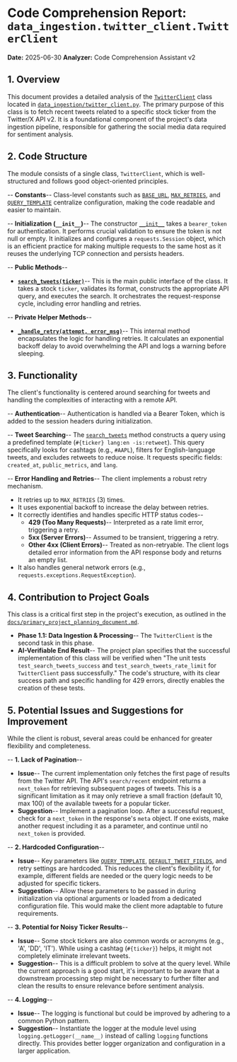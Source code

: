 # Code Comprehension Report: `data_ingestion.twitter_client.TwitterClient`

**Date:** 2025-06-30
**Analyzer:** Code Comprehension Assistant v2

## 1. Overview

This document provides a detailed analysis of the [`TwitterClient`](data_ingestion/twitter_client.py:6) class located in [`data_ingestion/twitter_client.py`](data_ingestion/twitter_client.py). The primary purpose of this class is to fetch recent tweets related to a specific stock ticker from the Twitter/X API v2. It is a foundational component of the project's data ingestion pipeline, responsible for gathering the social media data required for sentiment analysis.

## 2. Code Structure

The module consists of a single class, `TwitterClient`, which is well-structured and follows good object-oriented principles.

-- **Constants**-- Class-level constants such as [`BASE_URL`](data_ingestion/twitter_client.py:10), [`MAX_RETRIES`](data_ingestion/twitter_client.py:11), and [`QUERY_TEMPLATE`](data_ingestion/twitter_client.py:15) centralize configuration, making the code readable and easier to maintain.

-- **Initialization (`__init__`)**-- The constructor [`__init__`](data_ingestion/twitter_client.py:17) takes a `bearer_token` for authentication. It performs crucial validation to ensure the token is not null or empty. It initializes and configures a `requests.Session` object, which is an efficient practice for making multiple requests to the same host as it reuses the underlying TCP connection and persists headers.

-- **Public Methods**--
- **[`search_tweets(ticker)`](data_ingestion/twitter_client.py:40)**-- This is the main public interface of the class. It takes a stock `ticker`, validates its format, constructs the appropriate API query, and executes the search. It orchestrates the request-response cycle, including error handling and retries.

-- **Private Helper Methods**--
- **[`_handle_retry(attempt, error_msg)`](data_ingestion/twitter_client.py:33)**-- This internal method encapsulates the logic for handling retries. It calculates an exponential backoff delay to avoid overwhelming the API and logs a warning before sleeping.

## 3. Functionality

The client's functionality is centered around searching for tweets and handling the complexities of interacting with a remote API.

-- **Authentication**-- Authentication is handled via a Bearer Token, which is added to the session headers during initialization.

-- **Tweet Searching**-- The [`search_tweets`](data_ingestion/twitter_client.py:40) method constructs a query using a predefined template (`#{ticker} lang:en -is:retweet`). This query specifically looks for cashtags (e.g., `#AAPL`), filters for English-language tweets, and excludes retweets to reduce noise. It requests specific fields: `created_at`, `public_metrics`, and `lang`.

-- **Error Handling and Retries**-- The client implements a robust retry mechanism.
- It retries up to `MAX_RETRIES` (3) times.
- It uses exponential backoff to increase the delay between retries.
- It correctly identifies and handles specific HTTP status codes--
  - **429 (Too Many Requests)**-- Interpreted as a rate limit error, triggering a retry.
  - **5xx (Server Errors)**-- Assumed to be transient, triggering a retry.
  - **Other 4xx (Client Errors)**-- Treated as non-retryable. The client logs detailed error information from the API response body and returns an empty list.
- It also handles general network errors (e.g., `requests.exceptions.RequestException`).

## 4. Contribution to Project Goals

This class is a critical first step in the project's execution, as outlined in the [`docs/primary_project_planning_document.md`](docs/primary_project_planning_document.md).

- **Phase 1.1: Data Ingestion & Processing**-- The `TwitterClient` is the second task in this phase.
- **AI-Verifiable End Result**-- The project plan specifies that the successful implementation of this class will be verified when "The unit tests `test_search_tweets_success` and `test_search_tweets_rate_limit` for `TwitterClient` pass successfully." The code's structure, with its clear success path and specific handling for 429 errors, directly enables the creation of these tests.

## 5. Potential Issues and Suggestions for Improvement

While the client is robust, several areas could be enhanced for greater flexibility and completeness.

-- **1. Lack of Pagination**--
- **Issue**-- The current implementation only fetches the first page of results from the Twitter API. The API's `search/recent` endpoint returns a `next_token` for retrieving subsequent pages of tweets. This is a significant limitation as it may only retrieve a small fraction (default 10, max 100) of the available tweets for a popular ticker.
- **Suggestion**-- Implement a pagination loop. After a successful request, check for a `next_token` in the response's `meta` object. If one exists, make another request including it as a parameter, and continue until no `next_token` is provided.

-- **2. Hardcoded Configuration**--
- **Issue**-- Key parameters like [`QUERY_TEMPLATE`](data_ingestion/twitter_client.py:15), [`DEFAULT_TWEET_FIELDS`](data_ingestion/twitter_client.py:15), and retry settings are hardcoded. This reduces the client's flexibility if, for example, different fields are needed or the query logic needs to be adjusted for specific tickers.
- **Suggestion**-- Allow these parameters to be passed in during initialization via optional arguments or loaded from a dedicated configuration file. This would make the client more adaptable to future requirements.

-- **3. Potential for Noisy Ticker Results**--
- **Issue**-- Some stock tickers are also common words or acronyms (e.g., 'A', 'DD', 'IT'). While using a cashtag (`#{ticker}`) helps, it might not completely eliminate irrelevant tweets.
- **Suggestion**-- This is a difficult problem to solve at the query level. While the current approach is a good start, it's important to be aware that a downstream processing step might be necessary to further filter and clean the results to ensure relevance before sentiment analysis.

-- **4. Logging**--
- **Issue**-- The logging is functional but could be improved by adhering to a common Python pattern.
- **Suggestion**-- Instantiate the logger at the module level using `logging.getLogger(__name__)` instead of calling `logging` functions directly. This provides better logger organization and configuration in a larger application.